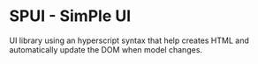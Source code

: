 # SPUI - SimPle UI

UI library using an hyperscript syntax that help creates HTML and automatically update the DOM when model changes.


